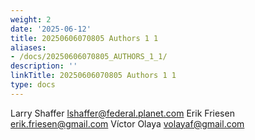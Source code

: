 ```yaml
---
weight: 2
date: '2025-06-12'
title: 20250606070805 Authors 1 1
aliases:
- /docs/20250606070805_AUTHORS_1_1/
description: ''
linkTitle: 20250606070805 Authors 1 1
type: docs
---
```


Larry Shaffer <lshaffer@federal.planet.com>
Erik Friesen <erik.friesen@gmail.com>
Víctor Olaya <volayaf@gmail.com>

